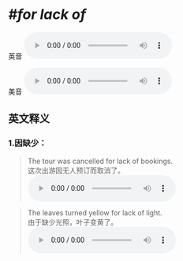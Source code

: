 # ***\#for lack of*** 
英音
<audio src="./media/for lack of1.aac" controls="controls"></audio>

美音
<audio src="./media/for lack of2.aac" controls="controls"></audio>



  

英文释义
---
### 1.**因缺少：**  

 > The tour was cancelled for lack of bookings.   
 > 这次出游因无人预订而取消了。    
<audio src="./media/lack-2.aac" controls="controls"></audio>

 > The leaves turned yellow for lack of light.  
 > 由于缺少光照，叶子变黄了。    
<audio src="./media/lack-3.aac" controls="controls"></audio>


